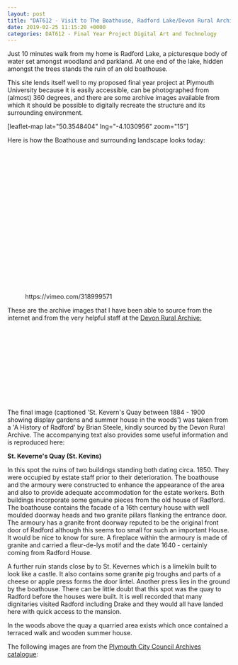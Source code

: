 ```yaml
---
layout: post
title: "DAT612 - Visit to The Boathouse, Radford Lake/Devon Rural Archive"
date: 2019-02-25 11:15:20 +0000
categories: DAT612 - Final Year Project Digital Art and Technology
---
```


<!-- wp:paragraph -->
<p>Just 10 minutes walk from my home is Radford Lake, a picturesque body of water set amongst woodland and parkland. At one end of the lake, hidden amongst the trees stands the ruin of an old boathouse.</p>
<!-- /wp:paragraph -->

<!-- wp:paragraph -->
<p>This site lends itself well to my proposed final year project at Plymouth University because it is easily accessible, can be photographed from (almost) 360 degrees, and there are some archive images available from which it should be possible to digitally recreate the structure and its surrounding environment.</p>
<!-- /wp:paragraph -->

<!-- wp:shortcode -->
[leaflet-map lat="50.3548404" lng="-4.1030956" zoom="15"]
<!-- /wp:shortcode -->

<!-- wp:paragraph -->
<p>Here is how the Boathouse and surrounding landscape looks today:</p>
<!-- /wp:paragraph -->

<!-- wp:gallery {"linkTo":"media"} -->
<figure class="wp-block-gallery has-nested-images columns-default is-cropped"><!-- wp:image {"id":1098,"sizeSlug":"large","linkDestination":"media"} -->
<figure class="wp-block-image size-large"><a href="https://www.circleseven.co.uk/wp-content/uploads/2023/06/boathouse-radford-lake-present-day_46261898525_o-scaled.jpg"><img src="https://www.circleseven.co.uk/wp-content/uploads/2023/06/boathouse-radford-lake-present-day_46261898525_o-1024x768.jpg" alt="" class="wp-image-1098"/></a></figure>
<!-- /wp:image -->

<!-- wp:image {"id":1121,"sizeSlug":"large","linkDestination":"media"} -->
<figure class="wp-block-image size-large"><a href="https://www.circleseven.co.uk/wp-content/uploads/2023/06/boathouse-radford-lake-present-day_32234306697_o-scaled.jpg"><img src="https://www.circleseven.co.uk/wp-content/uploads/2023/06/boathouse-radford-lake-present-day_32234306697_o-768x1024.jpg" alt="" class="wp-image-1121"/></a></figure>
<!-- /wp:image -->

<!-- wp:image {"id":1120,"sizeSlug":"large","linkDestination":"media"} -->
<figure class="wp-block-image size-large"><a href="https://www.circleseven.co.uk/wp-content/uploads/2023/06/boathouse-radford-lake-present-day_46261902085_o-scaled.jpg"><img src="https://www.circleseven.co.uk/wp-content/uploads/2023/06/boathouse-radford-lake-present-day_46261902085_o-scaled.jpg" alt="" class="wp-image-1120"/></a></figure>
<!-- /wp:image -->

<!-- wp:image {"id":1118,"sizeSlug":"large","linkDestination":"media"} -->
<figure class="wp-block-image size-large"><a href="https://www.circleseven.co.uk/wp-content/uploads/2023/06/boathouse-radford-lake-present-day_46452683684_o-scaled.jpg"><img src="https://www.circleseven.co.uk/wp-content/uploads/2023/06/boathouse-radford-lake-present-day_46452683684_o-768x1024.jpg" alt="" class="wp-image-1118"/></a></figure>
<!-- /wp:image -->

<!-- wp:image {"id":1119,"sizeSlug":"large","linkDestination":"media"} -->
<figure class="wp-block-image size-large"><a href="https://www.circleseven.co.uk/wp-content/uploads/2023/06/boathouse-radford-lake-present-day_32234307697_o-scaled.jpg"><img src="https://www.circleseven.co.uk/wp-content/uploads/2023/06/boathouse-radford-lake-present-day_32234307697_o-scaled.jpg" alt="" class="wp-image-1119"/></a></figure>
<!-- /wp:image -->

<!-- wp:image {"id":1117,"sizeSlug":"large","linkDestination":"media"} -->
<figure class="wp-block-image size-large"><a href="https://www.circleseven.co.uk/wp-content/uploads/2023/06/boathouse-radford-lake-present-day_46261901585_o-scaled.jpg"><img src="https://www.circleseven.co.uk/wp-content/uploads/2023/06/boathouse-radford-lake-present-day_46261901585_o-1024x768.jpg" alt="" class="wp-image-1117"/></a></figure>
<!-- /wp:image -->

<!-- wp:image {"id":1116,"sizeSlug":"large","linkDestination":"media"} -->
<figure class="wp-block-image size-large"><a href="https://www.circleseven.co.uk/wp-content/uploads/2023/06/boathouse-radford-lake-present-day_32234307117_o-scaled.jpg"><img src="https://www.circleseven.co.uk/wp-content/uploads/2023/06/boathouse-radford-lake-present-day_32234307117_o-scaled.jpg" alt="" class="wp-image-1116"/></a></figure>
<!-- /wp:image -->

<!-- wp:image {"id":1115,"sizeSlug":"large","linkDestination":"media"} -->
<figure class="wp-block-image size-large"><a href="https://www.circleseven.co.uk/wp-content/uploads/2023/06/boathouse-radford-lake-present-day_46261901235_o.jpg"><img src="https://www.circleseven.co.uk/wp-content/uploads/2023/06/boathouse-radford-lake-present-day_46261901235_o.jpg" alt="" class="wp-image-1115"/></a></figure>
<!-- /wp:image -->

<!-- wp:image {"id":1114,"sizeSlug":"large","linkDestination":"media"} -->
<figure class="wp-block-image size-large"><a href="https://www.circleseven.co.uk/wp-content/uploads/2023/06/boathouse-radford-lake-present-day_46261901355_o-scaled.jpg"><img src="https://www.circleseven.co.uk/wp-content/uploads/2023/06/boathouse-radford-lake-present-day_46261901355_o-768x1024.jpg" alt="" class="wp-image-1114"/></a></figure>
<!-- /wp:image -->

<!-- wp:image {"id":1113,"sizeSlug":"large","linkDestination":"media"} -->
<figure class="wp-block-image size-large"><a href="https://www.circleseven.co.uk/wp-content/uploads/2023/06/boathouse-radford-lake-present-day_32234305677_o-scaled.jpg"><img src="https://www.circleseven.co.uk/wp-content/uploads/2023/06/boathouse-radford-lake-present-day_32234305677_o-scaled.jpg" alt="" class="wp-image-1113"/></a></figure>
<!-- /wp:image -->

<!-- wp:image {"id":1112,"sizeSlug":"large","linkDestination":"media"} -->
<figure class="wp-block-image size-large"><a href="https://www.circleseven.co.uk/wp-content/uploads/2023/06/boathouse-radford-lake-present-day_46261901925_o-scaled.jpg"><img src="https://www.circleseven.co.uk/wp-content/uploads/2023/06/boathouse-radford-lake-present-day_46261901925_o-scaled.jpg" alt="" class="wp-image-1112"/></a></figure>
<!-- /wp:image -->

<!-- wp:image {"id":1110,"sizeSlug":"large","linkDestination":"media"} -->
<figure class="wp-block-image size-large"><a href="https://www.circleseven.co.uk/wp-content/uploads/2023/06/boathouse-radford-lake-present-day_32234307947_o.jpg"><img src="https://www.circleseven.co.uk/wp-content/uploads/2023/06/boathouse-radford-lake-present-day_32234307947_o.jpg" alt="" class="wp-image-1110"/></a></figure>
<!-- /wp:image -->

<!-- wp:image {"id":1109,"sizeSlug":"large","linkDestination":"media"} -->
<figure class="wp-block-image size-large"><a href="https://www.circleseven.co.uk/wp-content/uploads/2023/06/boathouse-radford-lake-present-day_32234306377_o-scaled.jpg"><img src="https://www.circleseven.co.uk/wp-content/uploads/2023/06/boathouse-radford-lake-present-day_32234306377_o-scaled.jpg" alt="" class="wp-image-1109"/></a></figure>
<!-- /wp:image -->

<!-- wp:image {"id":1108,"sizeSlug":"large","linkDestination":"media"} -->
<figure class="wp-block-image size-large"><a href="https://www.circleseven.co.uk/wp-content/uploads/2023/06/boathouse-radford-lake-present-day_32234306457_o-scaled.jpg"><img src="https://www.circleseven.co.uk/wp-content/uploads/2023/06/boathouse-radford-lake-present-day_32234306457_o-scaled.jpg" alt="" class="wp-image-1108"/></a></figure>
<!-- /wp:image -->

<!-- wp:image {"id":1107,"sizeSlug":"large","linkDestination":"media"} -->
<figure class="wp-block-image size-large"><a href="https://www.circleseven.co.uk/wp-content/uploads/2023/06/boathouse-radford-lake-present-day_46261901745_o-scaled.jpg"><img src="https://www.circleseven.co.uk/wp-content/uploads/2023/06/boathouse-radford-lake-present-day_46261901745_o-scaled.jpg" alt="" class="wp-image-1107"/></a></figure>
<!-- /wp:image -->

<!-- wp:image {"id":1105,"sizeSlug":"large","linkDestination":"media"} -->
<figure class="wp-block-image size-large"><a href="https://www.circleseven.co.uk/wp-content/uploads/2023/06/boathouse-radford-lake-present-day_32234305517_o.jpg"><img src="https://www.circleseven.co.uk/wp-content/uploads/2023/06/boathouse-radford-lake-present-day_32234305517_o.jpg" alt="" class="wp-image-1105"/></a></figure>
<!-- /wp:image -->

<!-- wp:image {"id":1106,"sizeSlug":"large","linkDestination":"media"} -->
<figure class="wp-block-image size-large"><a href="https://www.circleseven.co.uk/wp-content/uploads/2023/06/boathouse-radford-lake-present-day_32234306827_o-scaled.jpg"><img src="https://www.circleseven.co.uk/wp-content/uploads/2023/06/boathouse-radford-lake-present-day_32234306827_o-scaled.jpg" alt="" class="wp-image-1106"/></a></figure>
<!-- /wp:image -->

<!-- wp:image {"id":1104,"sizeSlug":"large","linkDestination":"media"} -->
<figure class="wp-block-image size-large"><a href="https://www.circleseven.co.uk/wp-content/uploads/2023/06/boathouse-radford-lake-present-day_46261899775_o-scaled.jpg"><img src="https://www.circleseven.co.uk/wp-content/uploads/2023/06/boathouse-radford-lake-present-day_46261899775_o-scaled.jpg" alt="" class="wp-image-1104"/></a></figure>
<!-- /wp:image -->

<!-- wp:image {"id":1103,"sizeSlug":"large","linkDestination":"media"} -->
<figure class="wp-block-image size-large"><a href="https://www.circleseven.co.uk/wp-content/uploads/2023/06/boathouse-radford-lake-present-day_32234306737_o-scaled.jpg"><img src="https://www.circleseven.co.uk/wp-content/uploads/2023/06/boathouse-radford-lake-present-day_32234306737_o-scaled.jpg" alt="" class="wp-image-1103"/></a></figure>
<!-- /wp:image -->

<!-- wp:image {"id":1101,"sizeSlug":"large","linkDestination":"media"} -->
<figure class="wp-block-image size-large"><a href="https://www.circleseven.co.uk/wp-content/uploads/2023/06/boathouse-radford-lake-present-day_46261900195_o-scaled.jpg"><img src="https://www.circleseven.co.uk/wp-content/uploads/2023/06/boathouse-radford-lake-present-day_46261900195_o-1024x768.jpg" alt="" class="wp-image-1101"/></a></figure>
<!-- /wp:image -->

<!-- wp:image {"id":1102,"sizeSlug":"large","linkDestination":"media"} -->
<figure class="wp-block-image size-large"><a href="https://www.circleseven.co.uk/wp-content/uploads/2023/06/boathouse-radford-lake-present-day_32234307447_o-scaled.jpg"><img src="https://www.circleseven.co.uk/wp-content/uploads/2023/06/boathouse-radford-lake-present-day_32234307447_o-1024x768.jpg" alt="" class="wp-image-1102"/></a></figure>
<!-- /wp:image -->

<!-- wp:image {"id":1100,"sizeSlug":"large","linkDestination":"media"} -->
<figure class="wp-block-image size-large"><a href="https://www.circleseven.co.uk/wp-content/uploads/2023/06/boathouse-radford-lake-present-day_32234307377_o-scaled.jpg"><img src="https://www.circleseven.co.uk/wp-content/uploads/2023/06/boathouse-radford-lake-present-day_32234307377_o-1024x768.jpg" alt="" class="wp-image-1100"/></a></figure>
<!-- /wp:image -->

<!-- wp:image {"id":1099,"sizeSlug":"large","linkDestination":"media"} -->
<figure class="wp-block-image size-large"><a href="https://www.circleseven.co.uk/wp-content/uploads/2023/06/boathouse-radford-lake-present-day_32234307827_o-scaled.jpg"><img src="https://www.circleseven.co.uk/wp-content/uploads/2023/06/boathouse-radford-lake-present-day_32234307827_o-768x1024.jpg" alt="" class="wp-image-1099"/></a></figure>
<!-- /wp:image --></figure>
<!-- /wp:gallery -->

<!-- wp:embed {"url":"https://vimeo.com/318999571","type":"video","providerNameSlug":"vimeo","responsive":true,"className":"wp-embed-aspect-9-16 wp-has-aspect-ratio"} -->
<figure class="wp-block-embed is-type-video is-provider-vimeo wp-block-embed-vimeo wp-embed-aspect-9-16 wp-has-aspect-ratio"><div class="wp-block-embed__wrapper">
https://vimeo.com/318999571
</div></figure>
<!-- /wp:embed -->

<!-- wp:paragraph -->
<p>These are the archive images that I have been able to source from the internet and from the very helpful staff at the <a href="http://www.devonruralarchive.com/" target="_blank" rel="noreferrer noopener">Devon Rural Archive:</a></p>
<!-- /wp:paragraph -->

<!-- wp:gallery {"linkTo":"media"} -->
<figure class="wp-block-gallery has-nested-images columns-default is-cropped"><!-- wp:image {"id":1132,"sizeSlug":"large","linkDestination":"media"} -->
<figure class="wp-block-image size-large"><a href="https://www.circleseven.co.uk/wp-content/uploads/2023/06/boathouse-radford-lake-archived_32234376137_o.png"><img src="https://www.circleseven.co.uk/wp-content/uploads/2023/06/boathouse-radford-lake-archived_32234376137_o.png" alt="" class="wp-image-1132"/></a></figure>
<!-- /wp:image -->

<!-- wp:image {"id":1125,"sizeSlug":"large","linkDestination":"media"} -->
<figure class="wp-block-image size-large"><a href="https://www.circleseven.co.uk/wp-content/uploads/2023/06/boathouse-radford-lake-archived_32234376247_o.jpg"><img src="https://www.circleseven.co.uk/wp-content/uploads/2023/06/boathouse-radford-lake-archived_32234376247_o.jpg" alt="" class="wp-image-1125"/></a></figure>
<!-- /wp:image -->

<!-- wp:image {"id":1129,"sizeSlug":"large","linkDestination":"media"} -->
<figure class="wp-block-image size-large"><a href="https://www.circleseven.co.uk/wp-content/uploads/2023/06/boathouse-radford-lake-archived_32234376327_o.jpg"><img src="https://www.circleseven.co.uk/wp-content/uploads/2023/06/boathouse-radford-lake-archived_32234376327_o-1024x646.jpg" alt="" class="wp-image-1129"/></a></figure>
<!-- /wp:image -->

<!-- wp:image {"id":1133,"sizeSlug":"large","linkDestination":"media"} -->
<figure class="wp-block-image size-large"><a href="https://www.circleseven.co.uk/wp-content/uploads/2023/06/boathouse-radford-lake-archived_32234376337_o.png"><img src="https://www.circleseven.co.uk/wp-content/uploads/2023/06/boathouse-radford-lake-archived_32234376337_o.png" alt="" class="wp-image-1133"/></a></figure>
<!-- /wp:image -->

<!-- wp:image {"id":1126,"sizeSlug":"large","linkDestination":"media"} -->
<figure class="wp-block-image size-large"><a href="https://www.circleseven.co.uk/wp-content/uploads/2023/06/boathouse-radford-lake-archived_32234376407_o.jpg"><img src="https://www.circleseven.co.uk/wp-content/uploads/2023/06/boathouse-radford-lake-archived_32234376407_o-1024x665.jpg" alt="" class="wp-image-1126"/></a></figure>
<!-- /wp:image -->

<!-- wp:image {"id":1123,"sizeSlug":"large","linkDestination":"media"} -->
<figure class="wp-block-image size-large"><a href="https://www.circleseven.co.uk/wp-content/uploads/2023/06/boathouse-radford-lake-archived_32234376417_o.jpg"><img src="https://www.circleseven.co.uk/wp-content/uploads/2023/06/boathouse-radford-lake-archived_32234376417_o.jpg" alt="" class="wp-image-1123"/></a></figure>
<!-- /wp:image -->

<!-- wp:image {"id":1124,"sizeSlug":"large","linkDestination":"media"} -->
<figure class="wp-block-image size-large"><a href="https://www.circleseven.co.uk/wp-content/uploads/2023/06/boathouse-radford-lake-archived_32234376497_o.jpg"><img src="https://www.circleseven.co.uk/wp-content/uploads/2023/06/boathouse-radford-lake-archived_32234376497_o.jpg" alt="" class="wp-image-1124"/></a></figure>
<!-- /wp:image -->

<!-- wp:image {"id":1127,"sizeSlug":"large","linkDestination":"media"} -->
<figure class="wp-block-image size-large"><a href="https://www.circleseven.co.uk/wp-content/uploads/2023/06/boathouse-radford-lake-archived_32234376597_o.jpg"><img src="https://www.circleseven.co.uk/wp-content/uploads/2023/06/boathouse-radford-lake-archived_32234376597_o.jpg" alt="" class="wp-image-1127"/></a></figure>
<!-- /wp:image -->

<!-- wp:image {"id":1134,"sizeSlug":"large","linkDestination":"media"} -->
<figure class="wp-block-image size-large"><a href="https://www.circleseven.co.uk/wp-content/uploads/2023/06/boathouse-radford-lake-archived_47124204942_o-scaled.jpg"><img src="https://www.circleseven.co.uk/wp-content/uploads/2023/06/boathouse-radford-lake-archived_47124204942_o-1024x768.jpg" alt="" class="wp-image-1134"/></a></figure>
<!-- /wp:image -->

<!-- wp:image {"id":1128,"sizeSlug":"large","linkDestination":"media"} -->
<figure class="wp-block-image size-large"><a href="https://www.circleseven.co.uk/wp-content/uploads/2023/06/boathouse-radford-lake-archived_47176098201_o.png"><img src="https://www.circleseven.co.uk/wp-content/uploads/2023/06/boathouse-radford-lake-archived_47176098201_o.png" alt="" class="wp-image-1128"/></a></figure>
<!-- /wp:image -->

<!-- wp:image {"id":1131,"sizeSlug":"large","linkDestination":"media"} -->
<figure class="wp-block-image size-large"><a href="https://www.circleseven.co.uk/wp-content/uploads/2023/06/boathouse-radford-lake-archived_47176098311_o.png"><img src="https://www.circleseven.co.uk/wp-content/uploads/2023/06/boathouse-radford-lake-archived_47176098311_o.png" alt="" class="wp-image-1131"/></a></figure>
<!-- /wp:image -->

<!-- wp:image {"id":1130,"sizeSlug":"large","linkDestination":"media"} -->
<figure class="wp-block-image size-large"><a href="https://www.circleseven.co.uk/wp-content/uploads/2023/06/boathouse-radford-lake-archived_47176098371_o.png"><img src="https://www.circleseven.co.uk/wp-content/uploads/2023/06/boathouse-radford-lake-archived_47176098371_o.png" alt="" class="wp-image-1130"/></a></figure>
<!-- /wp:image --></figure>
<!-- /wp:gallery -->

<!-- wp:image {"id":1138,"sizeSlug":"large","linkDestination":"media"} -->
<figure class="wp-block-image size-large"><a href="https://www.circleseven.co.uk/wp-content/uploads/2023/06/IMG_0118-e1550849775191-scaled-1.jpg"><img src="https://www.circleseven.co.uk/wp-content/uploads/2023/06/IMG_0118-e1550849775191-scaled-1-758x1024.jpg" alt="" class="wp-image-1138"/></a></figure>
<!-- /wp:image -->

<!-- wp:paragraph -->
<p>The final image (captioned 'St. Kevern's Quay between 1884 - 1900 showing display gardens and summer house in the woods') was taken from a 'A History of Radford' by Brian Steele, kindly sourced by the Devon Rural Archive. The accompanying text also provides some useful information and is reproduced here:</p>
<!-- /wp:paragraph -->

<!-- wp:paragraph -->
<p><strong>St. Keverne's Quay (St. Kevins)</strong></p>
<!-- /wp:paragraph -->

<!-- wp:paragraph -->
<p>In this spot the ruins of two buildings standing both dating circa. 1850. They were occupied by estate staff prior to their deterioration. The boathouse and the armoury were constructed to enhance the appearance of the area and also to provide adequate accommodation for the estate workers. Both buildings incorporate some genuine pieces from the old house of Radford. The boathouse contains the facade of a 16th century house with well moulded doorway heads and two granite pillars flanking the entrance door. The armoury has a granite front doorway reputed to be the original front door of Radford although this seems too small for such an important House. It would be nice to know for sure. A fireplace within the armoury is made of granite and carried a fleur-de-lys motif and the date 1640 - certainly coming from Radford House.</p>
<!-- /wp:paragraph -->

<!-- wp:paragraph -->
<p>A further ruin stands close by to St. Kevernes which is a limekiln built to look like a castle. It also contains some granite pig troughs and parts of a cheese or apple press forms the door lintel. Another press lies in the ground by the boathouse. There can be little doubt that this spot was the quay to Radford before the houses were built. It is well recorded that many dignitaries visited Radford including Drake and they would all have landed here with quick access to the mansion.</p>
<!-- /wp:paragraph -->

<!-- wp:paragraph -->
<p>In the woods above the quay a quarried area exists which once contained a terraced walk and wooden summer house.</p>
<!-- /wp:paragraph -->

<!-- wp:paragraph -->
<p>The following images are from the <a href="http://web.plymouth.gov.uk/archivecatalogue.htm" target="_blank" rel="noreferrer noopener">Plymouth City Council Archives catalogue</a>:</p>
<!-- /wp:paragraph -->

<!-- wp:gallery {"linkTo":"media"} -->
<figure class="wp-block-gallery has-nested-images columns-default is-cropped"><!-- wp:image {"id":1140,"sizeSlug":"large","linkDestination":"media"} -->
<figure class="wp-block-image size-large"><a href="https://www.circleseven.co.uk/wp-content/uploads/2023/06/radford-boathouse-pcc_32265282617_o.jpg"><img src="https://www.circleseven.co.uk/wp-content/uploads/2023/06/radford-boathouse-pcc_32265282617_o.jpg" alt="" class="wp-image-1140"/></a></figure>
<!-- /wp:image -->

<!-- wp:image {"id":1150,"sizeSlug":"large","linkDestination":"media"} -->
<figure class="wp-block-image size-large"><a href="https://www.circleseven.co.uk/wp-content/uploads/2023/06/radford-boathouse-pcc_46293036555_o.jpg"><img src="https://www.circleseven.co.uk/wp-content/uploads/2023/06/radford-boathouse-pcc_46293036555_o.jpg" alt="" class="wp-image-1150"/></a></figure>
<!-- /wp:image -->

<!-- wp:image {"id":1148,"sizeSlug":"large","linkDestination":"media"} -->
<figure class="wp-block-image size-large"><a href="https://www.circleseven.co.uk/wp-content/uploads/2023/06/radford-boathouse-pcc_46293036635_o.jpg"><img src="https://www.circleseven.co.uk/wp-content/uploads/2023/06/radford-boathouse-pcc_46293036635_o.jpg" alt="" class="wp-image-1148"/></a></figure>
<!-- /wp:image -->

<!-- wp:image {"id":1141,"sizeSlug":"large","linkDestination":"media"} -->
<figure class="wp-block-image size-large"><a href="https://www.circleseven.co.uk/wp-content/uploads/2023/06/radford-boathouse-pcc_46293036675_o.jpg"><img src="https://www.circleseven.co.uk/wp-content/uploads/2023/06/radford-boathouse-pcc_46293036675_o.jpg" alt="" class="wp-image-1141"/></a></figure>
<!-- /wp:image -->

<!-- wp:image {"id":1145,"sizeSlug":"large","linkDestination":"media"} -->
<figure class="wp-block-image size-large"><a href="https://www.circleseven.co.uk/wp-content/uploads/2023/06/radford-boathouse-pcc_46293036695_o.jpg"><img src="https://www.circleseven.co.uk/wp-content/uploads/2023/06/radford-boathouse-pcc_46293036695_o.jpg" alt="" class="wp-image-1145"/></a></figure>
<!-- /wp:image -->

<!-- wp:image {"id":1143,"sizeSlug":"large","linkDestination":"media"} -->
<figure class="wp-block-image size-large"><a href="https://www.circleseven.co.uk/wp-content/uploads/2023/06/radford-boathouse-pcc_46293036745_o.jpg"><img src="https://www.circleseven.co.uk/wp-content/uploads/2023/06/radford-boathouse-pcc_46293036745_o.jpg" alt="" class="wp-image-1143"/></a></figure>
<!-- /wp:image -->

<!-- wp:image {"id":1142,"sizeSlug":"large","linkDestination":"media"} -->
<figure class="wp-block-image size-large"><a href="https://www.circleseven.co.uk/wp-content/uploads/2023/06/radford-boathouse-pcc_47155561622_o.jpg"><img src="https://www.circleseven.co.uk/wp-content/uploads/2023/06/radford-boathouse-pcc_47155561622_o.jpg" alt="" class="wp-image-1142"/></a></figure>
<!-- /wp:image -->

<!-- wp:image {"id":1144,"sizeSlug":"large","linkDestination":"media"} -->
<figure class="wp-block-image size-large"><a href="https://www.circleseven.co.uk/wp-content/uploads/2023/06/radford-boathouse-pcc_47155561752_o.jpg"><img src="https://www.circleseven.co.uk/wp-content/uploads/2023/06/radford-boathouse-pcc_47155561752_o.jpg" alt="" class="wp-image-1144"/></a></figure>
<!-- /wp:image -->

<!-- wp:image {"id":1146,"sizeSlug":"large","linkDestination":"media"} -->
<figure class="wp-block-image size-large"><a href="https://www.circleseven.co.uk/wp-content/uploads/2023/06/radford-boathouse-pcc_47155561932_o.jpg"><img src="https://www.circleseven.co.uk/wp-content/uploads/2023/06/radford-boathouse-pcc_47155561932_o.jpg" alt="" class="wp-image-1146"/></a></figure>
<!-- /wp:image -->

<!-- wp:image {"id":1147,"sizeSlug":"large","linkDestination":"media"} -->
<figure class="wp-block-image size-large"><a href="https://www.circleseven.co.uk/wp-content/uploads/2023/06/radford-boathouse-pcc_47155562022_o.jpg"><img src="https://www.circleseven.co.uk/wp-content/uploads/2023/06/radford-boathouse-pcc_47155562022_o.jpg" alt="" class="wp-image-1147"/></a></figure>
<!-- /wp:image -->

<!-- wp:image {"id":1149,"sizeSlug":"large","linkDestination":"media"} -->
<figure class="wp-block-image size-large"><a href="https://www.circleseven.co.uk/wp-content/uploads/2023/06/radford-boathouse-pcc_47155562082_o.jpg"><img src="https://www.circleseven.co.uk/wp-content/uploads/2023/06/radford-boathouse-pcc_47155562082_o.jpg" alt="" class="wp-image-1149"/></a></figure>
<!-- /wp:image --></figure>
<!-- /wp:gallery -->
